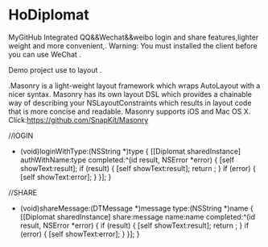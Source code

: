 # HoDiplomat
MyGitHub
Integrated QQ&&Wechat&&weibo login and share features,lighter weight and more convenient,.
Warning: You must installed the client before you can use WeChat .

Demo project use <Masonry> to layout .

.Masonry is a light-weight layout framework which wraps AutoLayout with a nicer syntax.
Masonry has its own layout DSL which provides a chainable way of describing your NSLayoutConstraints
which results in layout code that is more concise and readable. Masonry supports iOS and Mac OS X.
Click:https://github.com/SnapKit/Masonry

//lOGIN

- (void)loginWithType:(NSString *)type
{
    [[Diplomat sharedInstance] authWithName:type
                                  completed:^(id result, NSError *error) {
                                      [self showText:result];
                                      if (result) {
                                          [self showText:result];
                                          return ;
                                      }
                                      if (error) {
                                          [self showText:error];
                                      }
                                  }];
}

//SHARE

- (void)shareMessage:(DTMessage *)message type:(NSString *)name
{
    [[Diplomat sharedInstance] share:message
                                name:name
                           completed:^(id result, NSError *error) {
                               if (result) {
                                   [self showText:result];
                                   return ;
                               }
                               if (error) {
                                   [self showText:error];
                               }
                           }];
}



